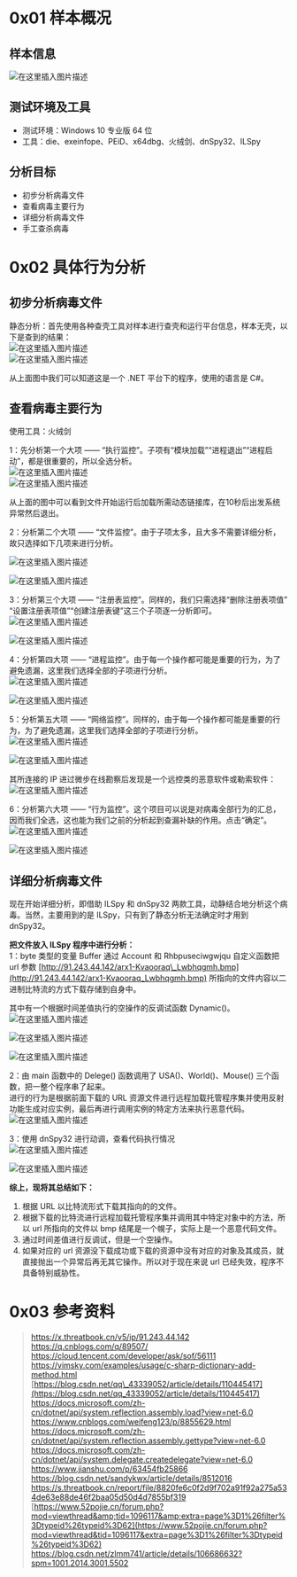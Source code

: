 0x01 样本概况
=========

样本信息
----

![在这里插入图片描述](https://shs3.b.qianxin.com/attack_forum/2022/08/attach-397e9654bd75175f6295bc2098fdb1ed98769a6a.png)

测试环境及工具
-------

- 测试环境：Windows 10 专业版 64 位
- 工具：die、exeinfope、PEiD、x64dbg、火绒剑、dnSpy32、ILSpy

分析目标
----

- 初步分析病毒文件
- 查看病毒主要行为
- 详细分析病毒文件
- 手工查杀病毒

0x02 具体行为分析
===========

初步分析病毒文件
--------

静态分析：首先使用各种查壳工具对样本进行查壳和运行平台信息，样本无壳，以下是查到的结果：  
![在这里插入图片描述](https://shs3.b.qianxin.com/attack_forum/2022/08/attach-f4197b101298d10ef98c0efe09e88fd6db9dbf77.png)  
![在这里插入图片描述](https://shs3.b.qianxin.com/attack_forum/2022/08/attach-5c69926e7c003774a74d6f56e194b36d64f73a0b.png)

从上面图中我们可以知道这是一个 .NET 平台下的程序，使用的语言是 C#。

查看病毒主要行为
--------

使用工具：火绒剑

1：先分析第一个大项 —— “执行监控”。子项有“模块加载”“进程退出”“进程启动”，都是很重要的，所以全选分析。  
![在这里插入图片描述](https://shs3.b.qianxin.com/attack_forum/2022/08/attach-520aa13363fbae6460de99d4c7dfaccbf76190d9.png)  
![在这里插入图片描述](https://shs3.b.qianxin.com/attack_forum/2022/08/attach-ca41fdc344388f024ca6d34a81f9e8e923b227da.png)

从上面的图中可以看到文件开始运行后加载所需动态链接库，在10秒后出发系统异常然后退出。

2：分析第二个大项 —— “文件监控”。由于子项太多，且大多不需要详细分析，故只选择如下几项来进行分析。

![在这里插入图片描述](https://shs3.b.qianxin.com/attack_forum/2022/08/attach-fd62e324c4d1a5c7f62b62f4c152a99affb2706a.png)

![在这里插入图片描述](https://shs3.b.qianxin.com/attack_forum/2022/08/attach-d957001f6151ad827f12af0f446b316976a9c14f.png)

3：分析第三个大项 —— “注册表监控”。同样的，我们只需选择“删除注册表项值” “设置注册表项值”“创建注册表键”这三个子项逐一分析即可。  
![在这里插入图片描述](https://shs3.b.qianxin.com/attack_forum/2022/08/attach-a63ba2ebf9db977d5243f4d5297c537298e57ed6.png)

![在这里插入图片描述](https://shs3.b.qianxin.com/attack_forum/2022/08/attach-98ea94005140ccc0ec8bc50b5d96e2c0eac0e770.png)

4：分析第四大项 —— “进程监控”。由于每一个操作都可能是重要的行为，为了避免遗漏，这里我们选择全部的子项进行分析。  
![在这里插入图片描述](https://shs3.b.qianxin.com/attack_forum/2022/08/attach-180336564ba01b9525db49f1824a05017311da25.png)

![在这里插入图片描述](https://shs3.b.qianxin.com/attack_forum/2022/08/attach-53e2e14d174f5fece703bbddb531c84be758ca8c.png)

5：分析第五大项 —— “网络监控”。同样的，由于每一个操作都可能是重要的行为，为了避免遗漏，这里我们选择全部的子项进行分析。  
![在这里插入图片描述](https://shs3.b.qianxin.com/attack_forum/2022/08/attach-bd3a8535d87b22c1e3e3c667b20292c97d795b3b.png)

![在这里插入图片描述](https://shs3.b.qianxin.com/attack_forum/2022/08/attach-dd04598c75f4a05943f0cd31f408516d3e98124e.png)

其所连接的 IP 进过微步在线勘察后发现是一个远控类的恶意软件或勒索软件：  
![在这里插入图片描述](https://shs3.b.qianxin.com/attack_forum/2022/08/attach-26993f56f84d48aef458964574224a6d37900c14.png)

6：分析第六大项 —— “行为监控”。这个项目可以说是对病毒全部行为的汇总，因而我们全选，这也能为我们之前的分析起到查漏补缺的作用。点击“确定”。  
![在这里插入图片描述](https://shs3.b.qianxin.com/attack_forum/2022/08/attach-04b6e7244bf116e6d34d2567a29354828928dc51.png)

![在这里插入图片描述](https://shs3.b.qianxin.com/attack_forum/2022/08/attach-c57c495525a046694b5eb47750c6f58c0a5c89de.png)

详细分析病毒文件
--------

现在开始详细分析，即借助 ILSpy 和 dnSpy32 两款工具，动静结合地分析这个病毒。当然，主要用到的是 ILSpy，只有到了静态分析无法确定时才用到 dnSpy32。

**把文件放入 ILSpy 程序中进行分析：**  
1：byte 类型的变量 Buffer 通过 Account 和 Rhbpuseciwgwjqu 自定义函数把 url 参数 [http://91.243.44.142/arx1-Kvaooraq\_Lwbhqgmh.bmp](http://91.243.44.142/arx1-Kvaooraq_Lwbhqgmh.bmp) 所指向的文件内容以二进制比特流的方式下载存储到自身中。

其中有一个根据时间差值执行的空操作的反调试函数 Dynamic()。  
![在这里插入图片描述](https://shs3.b.qianxin.com/attack_forum/2022/08/attach-bce6f307f165519a738b047e68322f0783dc37ab.png)

![在这里插入图片描述](https://shs3.b.qianxin.com/attack_forum/2022/08/attach-cbad112974e1ec8492b26a5816fffa72a2b2f823.png)

![在这里插入图片描述](https://shs3.b.qianxin.com/attack_forum/2022/08/attach-a4c5acce1b7c5e7d6e85694da053f3070a18b7b3.png)

2：由 main 函数中的 Delege() 函数调用了 USA()、World()、Mouse() 三个函数，把一整个程序串了起来。  
进行的行为是根据前面下载的 URL 资源文件进行远程加载托管程序集并使用反射功能生成对应实例，最后再进行调用实例的特定方法来执行恶意代码。  
![在这里插入图片描述](https://shs3.b.qianxin.com/attack_forum/2022/08/attach-7119f03d5dcf139948fee84c57b81c4f66b5d692.png)

3：使用 dnSpy32 进行动调，查看代码执行情况  
![在这里插入图片描述](https://shs3.b.qianxin.com/attack_forum/2022/08/attach-0f8443c917cbd8777ab95d565c201bc16977b682.png)

![在这里插入图片描述](https://shs3.b.qianxin.com/attack_forum/2022/08/attach-d3768d5733fbef81e06ba7509ca9e0d55fc68d59.png)

**综上，现将其总结如下：**

1. 根据 URL 以比特流形式下载其指向的的文件。
2. 根据下载的比特流进行远程加载托管程序集并调用其中特定对象中的方法，所以 url 所指向的文件以 bmp 结尾是一个幌子，实际上是一个恶意代码文件。
3. 通过时间差值进行反调试，但是一个空操作。
4. 如果对应的 url 资源没下载成功或下载的资源中没有对应的对象及其成员，就直接抛出一个异常后再无其它操作。所以对于现在来说 url 已经失效，程序不具备特别威胁性。

0x03 参考资料
=========

> <https://x.threatbook.cn/v5/ip/91.243.44.142>  
> <https://q.cnblogs.com/q/89507/>  
> <https://cloud.tencent.com/developer/ask/sof/56111>  
> <https://vimsky.com/examples/usage/c-sharp-dictionary-add-method.html>  
> [https://blog.csdn.net/qq\_43339052/article/details/110445417](https://blog.csdn.net/qq_43339052/article/details/110445417)  
> <https://docs.microsoft.com/zh-cn/dotnet/api/system.reflection.assembly.load?view=net-6.0>  
> <https://www.cnblogs.com/weifeng123/p/8855629.html>  
> <https://docs.microsoft.com/zh-cn/dotnet/api/system.reflection.assembly.gettype?view=net-6.0>  
> <https://docs.microsoft.com/zh-cn/dotnet/api/system.delegate.createdelegate?view=net-6.0>  
> <https://www.jianshu.com/p/63454fb25866>  
> <https://blog.csdn.net/sandykwx/article/details/8512016>  
> <https://s.threatbook.cn/report/file/8820fe6c0f2d9f702a91f92a275a534de63e88de46f2baa05d50d4d7855bf319>  
> [https://www.52pojie.cn/forum.php?mod=viewthread&amp;tid=1096117&amp;extra=page%3D1%26filter%3Dtypeid%26typeid%3D62](https://www.52pojie.cn/forum.php?mod=viewthread&tid=1096117&extra=page%3D1%26filter%3Dtypeid%26typeid%3D62)  
> <https://blog.csdn.net/zlmm741/article/details/106686632?spm=1001.2014.3001.5502>
